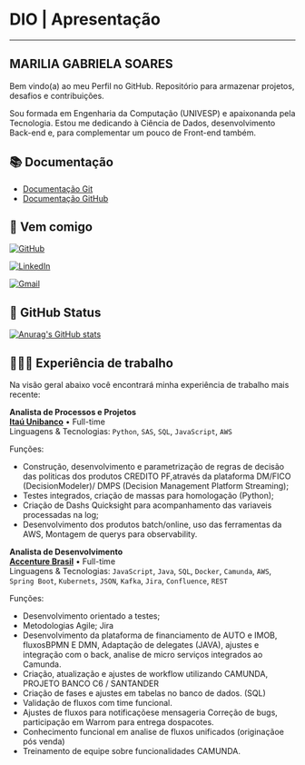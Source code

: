 # DIO | Apresentação
_______________________________________________________

## MARILIA GABRIELA SOARES

Bem vindo(a) ao meu Perfil no GitHub. 
Repositório para armazenar projetos, desafios e contribuições. 

Sou formada em Engenharia da Computação (UNIVESP) e apaixonanda pela Tecnologia. Estou me dedicando à Ciência de Dados, desenvolvimento Back-end e, para complementar um pouco de Front-end também.


## 📚 Documentação

- [Documentação Git](https://git-scm.com/docs/git/pt_BR)
- [Documentação GitHub](https://docs.github.com/pt)

## 🛜 Vem comigo

[![GitHub](https://img.shields.io/badge/GitHub-100000?style=for-the-badge&logo=github&logoColor=white)](https://github.com/mgsoares1984)

[![LinkedIn](https://img.shields.io/badge/LinkedIn-0077B5?style=for-the-badge&logo=linkedin&logoColor=white)](https://www.linkedin.com/in/marilia-gabriela-soares-mgsoares/)

[![Gmail](https://img.shields.io/badge/gmail-%233c3c6c?style=for-the-badge&logo=Gmail&logoColor=%23ffcc00
)](mgsoares.1984@gmail.com)


## 🔎 GitHub Status

[![Anurag's GitHub stats](https://github-readme-stats.vercel.app/api?username=mgsoares1984)](https://github.com/anuraghazra/github-readme-stats)

## 👩🏽‍🏭 Experiência de trabalho

Na visão geral abaixo você encontrará minha experiência de trabalho mais recente:


**Analista de Processos e Projetos** \
[**Itaú Unibanco**](https://www.itau.com.br/) • Full-time \
Linguagens & Tecnologias: `Python`, `SAS`, `SQL`, `JavaScript`, `AWS`

Funções:
- Construção, desenvolvimento e parametrização de regras de decisão das politicas dos produtos CREDITO PF,através da plataforma DM/FICO (DecisionModeler)/ DMPS (Decision Management Platform Streaming);
- Testes integrados, criação de massas para homologação (Python);
- Criação de Dashs Quicksight para acompanhamento das variaveis processadas na log;
- Desenvolvimento dos produtos batch/online, uso das ferramentas da AWS, Montagem de querys para observability.




**Analista de Desenvolvimento** \
[**Accenture Brasil**](https://www.accenture.com/br-pt) • Full-time \
Linguagens & Tecnologias: `JavaScript`, `Java`, `SQL`, `Docker`, `Camunda`, `AWS`, `Spring Boot`, `Kubernets`, `JSON`, `Kafka`, `Jira`, `Confluence`, `REST`

Funções:

- Desenvolvimento orientado a testes; 
- Metodologias Agile; Jira 
- Desenvolvimento da plataforma de financiamento de AUTO e IMOB, fluxosBPMN E DMN, Adaptação de delegates (JAVA), ajustes e integração com o back, analise de micro serviços integrados ao Camunda.
- Criação, atualização e ajustes de workflow utilizando CAMUNDA, PROJETO BANCO C6 / SANTANDER
- Criação de fases e ajustes em tabelas no banco de dados. (SQL)
- Validação de fluxos com time funcional. 
- Ajustes de fluxos para notificaçõese mensageria Correção de bugs, participação em Warrom para entrega dospacotes. 
- Conhecimento funcional em analise de fluxos unificados (originaçãoe pós venda) 
- Treinamento de equipe sobre funcionalidades CAMUNDA.